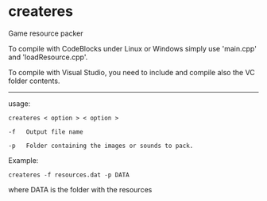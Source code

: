 createres
=========

Game resource packer

To compile with CodeBlocks under Linux or Windows simply use 'main.cpp' and 'loadResource.cpp'.

To compile with Visual Studio, you need to include and compile also the VC folder contents.
___
usage:

```createres < option > < option >```

```-f   Output file name```

```-p   Folder containing the images or sounds to pack.```

Example:

```createres -f resources.dat -p DATA```
   
   where DATA is the folder with the resources
